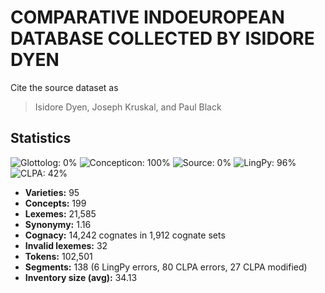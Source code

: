 # COMPARATIVE INDOEUROPEAN DATABASE COLLECTED BY ISIDORE DYEN

Cite the source dataset as

> Isidore Dyen, Joseph Kruskal, and Paul Black

## Statistics
![Glottolog: 0%](https://img.shields.io/badge/Glottolog-0%25-red.svg "Glottolog: 0%") ![Concepticon: 100%](https://img.shields.io/badge/Concepticon-100%25-brightgreen.svg "Concepticon: 100%") ![Source: 0%](https://img.shields.io/badge/Source-0%25-red.svg "Source: 0%") ![LingPy: 96%](https://img.shields.io/badge/LingPy-96%25-green.svg "LingPy: 96%") ![CLPA: 42%](https://img.shields.io/badge/CLPA-42%25-red.svg "CLPA: 42%")

- **Varieties:** 95
- **Concepts:** 199
- **Lexemes:** 21,585
- **Synonymy:** 1.16
- **Cognacy:** 14,242 cognates in 1,912 cognate sets
- **Invalid lexemes:** 32
- **Tokens:** 102,501
- **Segments:** 138 (6 LingPy errors, 80 CLPA errors, 27 CLPA modified)
- **Inventory size (avg):** 34.13